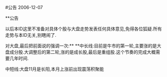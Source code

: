 #公告
2006-12-07

**公告  

  

以后本ID这里不准备对具体个股与大盘走势发表任何具体意见,免得各位狐疑.所有走势与本ID无关,别瞎闹了.  

  

对大盘,最后把前面说的强调一次:**
**中长线:目前是牛市的第一轮,主要涨的是大盘成分股.大调整后的第二轮,涨的是成长股,最后是重组股.这个节奏的完成大概需要几年时间.  

  

中短线:大盘11月是长阳,本月上涨前出现震荡积聚能